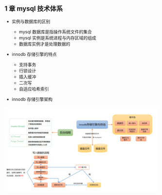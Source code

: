 ## 1 章 mysql 技术体系

- 实例与数据库的区别
  * mysql 数据库是指操作系统文件的集合
  * mysql 实例是系统进程与内存区域的组成
  * 数据库实例才是处理数据的
  
- innodb 存储引擎的特点

  * 支持事务
  * 行锁设计
  * 插入缓冲
  * 二次写
  * 自适应哈希索引
  
- innodb 存储引擎架构

![innodb](https://github.com/caesar-empereur/read-book/blob/master/photo/mysql/innodb.png)
